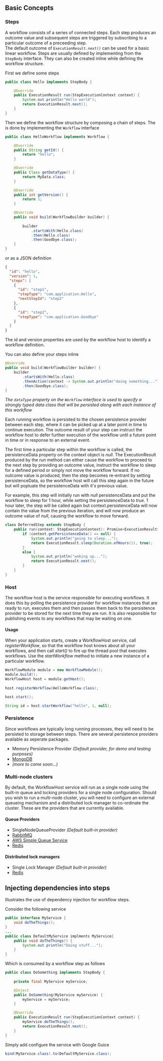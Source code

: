 ## Basic Concepts

### Steps

A workflow consists of a series of connected steps.  Each step produces an outcome value and subsequent steps are triggered by subscribing to a particular outcome of a preceeding step.  
The default outcome of `ExecutionResult.next()` can be used for a basic linear workflow.
Steps are usually defined by implementing from the `StepBody` interface.  They can also be created inline while defining the workflow structure.

First we define some steps

```java
public class Hello implements StepBody {

    @Override
    public ExecutionResult run(StepExecutionContext context) {
        System.out.println("Hello world");
        return ExecutionResult.next();
    }    
}

```

Then we define the workflow structure by composing a chain of steps.  The is done by implementing the `Workflow` interface

```java
public class HelloWorkflow implements Workflow {

    @Override
    public String getId() {
        return "hello";
    }

    @Override
    public Class getDataType() {
        return MyData.class;
    }

    @Override
    public int getVersion() {
        return 1;
    }

    @Override
    public void build(WorkflowBuilder builder) {
        
        builder
            .startsWith(Hello.class)
            .then(Hello.class)                
            .then(Goodbye.class);        
    }    
}
```

or as a JSON definition
```json
{
  "id": "hello",
  "version": 1,
  "steps": [
    {
      "id": "step1",
      "stepType": "com.application.Hello",
      "nextStepId": "step2"
    },
    {
      "id": "step2",
      "stepType": "com.application.Goodbye"
    }
  ]
}
```

The  id and version properties are used by the workflow host to identify a workflow definition.

You can also define your steps inline

```java
@Override
public void build(WorkflowBuilder builder) {    
    builder
        .startsWith(Hello.class)
        .thenAction(context -> System.out.println("doing something..."))
        .then(Goodbye.class);    
}
```
*The `dataType` property on the `Workflow` interface is used to specify a strongly typed data class that will be persisted along with each instance of this workflow*

Each running workflow is persisted to the chosen persistence provider between each step, where it can be picked up at a later point in time to continue execution.  The outcome result of your step can instruct the workflow host to defer further execution of the workflow until a future point in time or in response to an external event.

The first time a particular step within the workflow is called, the persistenceData property on the context object is *null*.  The ExecutionResult produced by the *run* method can either cause the workflow to proceed to the next step by providing an outcome value, instruct the workflow to sleep for a defined period or simply not move the workflow forward.  If no outcome value is produced, then the step becomes re-entrant by setting persistenceData, so the workflow host will call this step again in the future but will popluate the persistenceData with it's previous value.

For example, this step will initially run with *null* persistenceData and put the workflow to sleep for 1 hour, while setting the persistenceData to *true*.  1 hour later, the step will be called again but context.persistenceData will now contain the value from the previous iteration, and will now produce an outcome value of *null*, causing the workflow to move forward.

```java
class DeferredStep extends StepBody {    
    public run(context: StepExecutionContext): Promise<ExecutionResult> {
        if (context.getPersistenceData() == null) {            
            System.out.println("going to sleep...");                
            return ExecutionResult.sleep(Duration.ofHours(1), true);
        }
        else {            
            System.out.println("waking up...");
            return ExecutionResult.next();
        } 
    }
}
```



### Host

The workflow host is the service responsible for executing workflows.  It does this by polling the persistence provider for workflow instances that are ready to run, executes them and then passes them back to the persistence provider to be stored for the next time they are run.  It is also responsible for publishing events to any workflows that may be waiting on one.

#### Usage

When your application starts, create a WorkflowHost service, call *registerWorkflow*, so that the workflow host knows about all your workflows, and then call *start()* to fire up the thread pool that executes workflows.  Use the *startWorkflow* method to initiate a new instance of a particular workflow.


```java
WorkflowModule module = new WorkflowModule();
module.build();
WorkflowHost host = module.getHost();
        
host.registerWorkflow(HelloWorkflow.class);

host.start();

String id = host.startWorkflow("hello", 1, null);
```


### Persistence

Since workflows are typically long running processes, they will need to be persisted to storage between steps.
There are several persistence providers available as seperate packages.

* Memory Persistence Provider *(Default provider, for demo and testing purposes)*
* [MongoDB](https://github.com/danielgerlag/jworkflow/tree/master/jworkflow.providers.mongodb)
* *(more to come soon...)*

### Multi-node clusters

By default, the WorkflowHost service will run as a single node using the built-in queue and locking providers for a single node configuration.  Should you wish to run a multi-node cluster, you will need to configure an external queueing mechanism and a distributed lock manager to co-ordinate the cluster.  These are the providers that are currently available.

#### Queue Providers

* SingleNodeQueueProvider *(Default built-in provider)*
* [RabbitMQ](https://github.com/danielgerlag/jworkflow/tree/master/jworkflow.providers.rabbitmq)
* [AWS Simple Queue Service](https://github.com/danielgerlag/jworkflow/tree/master/jworkflow.providers.aws)
* [Redis](https://github.com/danielgerlag/jworkflow/tree/master/jworkflow.providers.redis)

#### Distributed lock managers

* Single Lock Manager *(Default built-in provider)*
* [Redis](https://github.com/danielgerlag/jworkflow/tree/master/jworkflow.providers.redis)



## Injecting dependencies into steps

Illustrates the use of dependency injection for workflow steps.

Consider the following service

```java
public interface MyService {
    void doTheThings();
}
...
public class DefaultMyService implments MyService{
    public void doTheThings() {
        System.out.println("Doing stuff...");
    }
}
```

Which is consumed by a workflow step as follows

```java
public class DoSomething implements StepBody {
    
    private final MyService myService;

    @Inject
    public DoSomething(MyService myService) {
        myService = myService;
    }

    @Override
    public ExecutionResult run(StepExecutionContext context) {
        myService.doTheThings();
        return ExecutionResult.next();
    }
}
```

Simply add configure the service with Google Guice

```java
bind(MyService.class).to(DefaultMyService.class);
```


